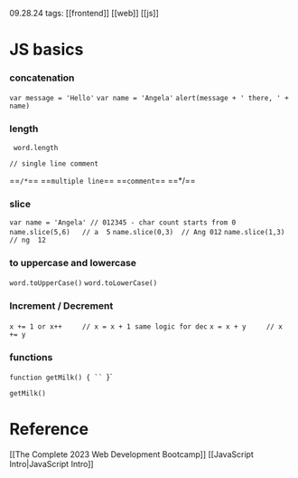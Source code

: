 09.28.24
tags: [[frontend]] [[web]] [[js]]

# JS basics

### concatenation
`var message = 'Hello'`
`var name = 'Angela'`
`alert(message + ' there, ' + name)`

### length
` word.length`

`// single line comment`

==`/*`==
==`multiple line`==
==`comment`==
==\*/==

### slice
`var name = 'Angela' // 012345 - char count starts from 0`
`name.slice(5,6)   // a  5`
`name.slice(0,3)  // Ang 012`
`name.slice(1,3)  // ng  12`

### to uppercase and lowercase
`word.toUpperCase()`
`word.toLowerCase()`

### Increment / Decrement
`x += 1 or x++     // x = x + 1 same logic for dec`
`x = x + y     // x += y`

### functions
`function getMilk() {
``
`}`

`getMilk()`


# Reference

[[The Complete 2023 Web Development Bootcamp]]
[[JavaScript Intro|JavaScript Intro]]
